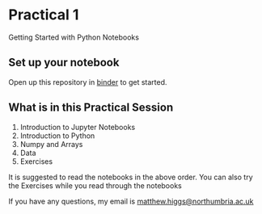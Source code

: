 # Practical 1
Getting Started with Python Notebooks

## Set up your notebook 
Open up this repository in [binder](https://mybinder.org/v2/gh/KF5012-AI2021/Practical1/HEAD) to get started.

## What is in this Practical Session
1. Introduction to Jupyter Notebooks
2. Introduction to Python
3. Numpy and Arrays
4. Data
5. Exercises

It is suggested to read the notebooks in the above order. You can also try the Exercises while you read through the notebooks

If you have any questions, my email is matthew.higgs@northumbria.ac.uk
